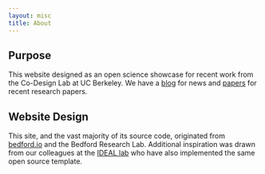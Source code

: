 ```yaml
---
layout: misc
title: About
---
```


## Purpose

This website designed as an open science showcase for recent work from the Co-Design Lab at UC Berkeley.  We have a [blog](/blog/) for news and [papers](/papers/) for recent research papers.

## Website Design

This site, and the vast majority of its source code, originated from [bedford.io](http://bedford.io) and the Bedford Research Lab. Additional inspiration was drawn from our colleagues at the [IDEAL lab](http://ideal.umd.edu/about.html) who have also implemented the same open source template.
